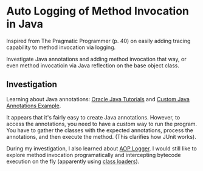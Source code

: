 # Auto Logging of Method Invocation in Java
Inspired from The Pragmatic Programmer (p. 40) on easily adding tracing capability to method invocation via logging.

Investigate Java annotations and adding method invocation that way, or even method invocatioin via Java reflection on the base object class.

## Investigation
Learning about Java annotations: [Oracle Java Tutorials](https://docs.oracle.com/javase/tutorial/java/annotations/basics.html) and [Custom Java Annotations Example](https://www.mkyong.com/java/java-custom-annotations-example/).

It appears that it's fairly easy to create Java annotations.  However, to access the annotations, you need to have a custom way to run the program.  You have to gather the classes with the expected annotations, process the annotations, and then execute the method.  (This clarifies how JUnit works).

During my investigation, I also learned about [AOP Logger](http://www.yegor256.com/2014/06/01/aop-aspectj-java-method-logging.html).  I would still like to explore method invocation programatically and intercepting bytecode execution on the fly (apparently using [class loaders](https://en.wikipedia.org/wiki/Java_Classloader)).
